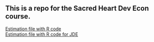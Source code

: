 ## This is a repo for the Sacred Heart Dev Econ course.

<!--
git remote add origin https://github.com/SeiroIto/SHLectures.git
-->

[Estimation file with R code](https://seiroito.github.io/Ramadan/program/RamadanEstimation_Tufte.html)  
[Estimation file with R code for JDE](https://seiroito.github.io/Ramadan/program/RamadanEstimationJDE_Tufte.html)
